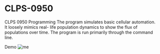 # CLPS-0950
CLPS 0950 Programming
The program simulates basic cellular automation.  It loosely mimics real-
life population dynamics to show the flux of populations over time.
The program is run primarily through the command line.


Demo
![me](https://github.com/MoQ-A/CLPS-0950/blob/main/Demo.gif)